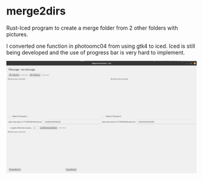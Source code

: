 # merge2dirs
Rust-Iced program to create a merge folder from 2 other folders with pictures.

I converted one function in photoomc04 from using gtk4 to iced. Iced is still being developed and the use of progress bar is very hard to implement.

<img src="image/merge2.png" width="800px" />
